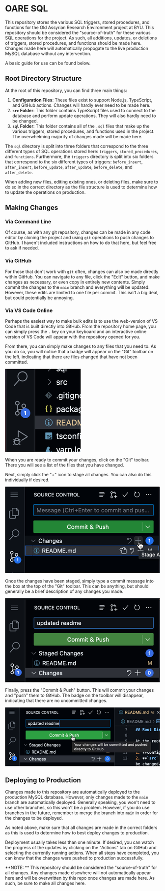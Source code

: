 # OARE SQL

This repository stores the various SQL triggers, stored procedures, and functions for the Old Assyrian Research Environment project at BYU. This repository should be considered the "source-of-truth" for these various SQL operations for the project. As such, all additions, updates, or deletions of triggers, stored procedures, and functions should be made here. Changes made here will automatically propogate to the live production MySQL database without any intervention.

A basic guide for use can be found below.

## Root Directory Structure

At the root of this repository, you can find three main things:

1. **Configuration Files**: These files exist to support Node.js, TypeScript, and GitHub actions. Changes will hardly ever need to be made here.
2. **`src` Folder**: This folder contains TypeScript files used to connect to the database and perform update operations. They will also hardly need to be changed.
3. **`sql` Folder**: This folder contains all of the `.sql` files that make up the various triggers, stored procedures, and functions used in the project. The overwhelming majority of changes made will be made here.

The `sql` directory is split into three folders that correspond to the three different types of SQL operations stored here: `triggers`, `stored_procedures`, and `functions`. Furthermore, the `triggers` directory is split into six folders that correspond to the six different types of triggers: `before_insert`, `after_insert`, `before_update`, `after_update`, `before_delete`, and `after_delete`.

When adding new files, editing existing ones, or deleting files, make sure to do so in the correct directory as the file structure is used to determine how to update the operations on production.

## Making Changes

### Via Command Line

Of course, as with any git repository, changes can be made in any code editor by cloning the project and using `git` operations to push changes to GitHub. I haven't included instructions on how to do that here, but feel free to ask if needed.

### Via GitHub

For those that don't work with `git` often, changes can also be made directly within GitHub. You can navigate to any file, click the "Edit" button, and make changes as necessary, or even copy in entirely new contents. Simply commit the changes to the `main` branch and everything will be updated. However, these edits are limited to one file per commit. This isn't a big deal, but could potentially be annoying.

### Via VS Code Online

Perhaps the easiest way to make bulk edits is to use the web-version of VS Code that is built directly into GitHub. From the repository home page, you can simply press the `.` key on your keyboard and an interactive online version of VS Code will appear with the repository opened for you.

From there, you can simply make changes to any files that you need to. As you do so, you will notice that a badge will appear on the "Git" toolbar on the left, indicating that there are files changed that have not been committed.

![](./readme_imgs/git_toolbar.png)

When you are ready to commit your changes, click on the "Git" toolbar. There you will see a list of the files that you have changed.

Next, simply click the "+" icon to stage all changes. You can also do this individually if desired.

![](./readme_imgs/stage.png)

Once the changes have been staged, simply type a commit message into the box at the top of the "Git" toolbar. This can be anything, but should generally be a brief description of any changes you made.

![](./readme_imgs/commit_message.png)

Finally, press the "Commit & Push" button. This will commit your changes and "push" them to GitHub. The badge on the toolbar will disappear, indicating that there are no uncommitted changes.

![](./readme_imgs/commit_and_push.png)

## Deploying to Production

Changes made to this repository are automatically deployed to the production MySQL database. However, only changes made to the `main` branch are automatically deployed. Generally speaking, you won't need to use other branches, so this won't be a problem. However, if you do use branches in the future, remember to merge the branch into `main` in order for the changes to be deployed.

As noted above, make sure that all changes are made in the correct folders as this is used to determine how to best deploy changes to production.

Deployment usually takes less than one minute. If desired, you can watch the progress of the updates by clicking on the "Actions" tab on GitHub and selecting the currently running actions. When all steps have completed, you can know that the changes were pushed to production successfully.

**NOTE: ** This repository should be considered the "source-of-truth" for all changes. Any changes made elsewhere will not automatically appear here and will be overwritten by this repo once changes are made here. As such, be sure to make all changes here.
